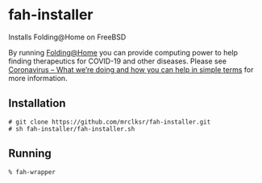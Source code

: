 # fah-installer
Installs Folding@Home on FreeBSD

By running [Folding@Home](https://foldingathome.org) you can provide computing power to help finding therapeutics for COVID-19 and other diseases. Please see [Coronavirus – What we’re doing and how you can help in simple terms](https://foldingathome.org/2020/03/15/coronavirus-what-were-doing-and-how-you-can-help-in-simple-terms/) for more information.

## Installation
    # git clone https://github.com/mrclksr/fah-installer.git
    # sh fah-installer/fah-installer.sh
## Running
    % fah-wrapper
